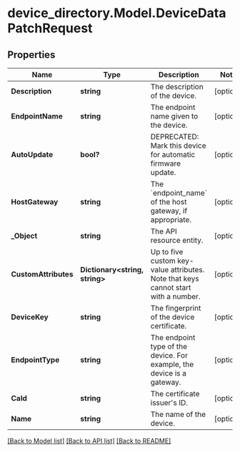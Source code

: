 # device_directory.Model.DeviceDataPatchRequest
## Properties

Name | Type | Description | Notes
------------ | ------------- | ------------- | -------------
**Description** | **string** | The description of the device. | [optional] 
**EndpointName** | **string** | The endpoint name given to the device. | [optional] 
**AutoUpdate** | **bool?** | DEPRECATED: Mark this device for automatic firmware update. | [optional] 
**HostGateway** | **string** | The &#x60;endpoint_name&#x60; of the host gateway, if appropriate. | [optional] 
**_Object** | **string** | The API resource entity. | [optional] 
**CustomAttributes** | **Dictionary&lt;string, string&gt;** | Up to five custom key-value attributes. Note that keys cannot start with a number. | [optional] 
**DeviceKey** | **string** | The fingerprint of the device certificate. | [optional] 
**EndpointType** | **string** | The endpoint type of the device. For example, the device is a gateway. | [optional] 
**CaId** | **string** | The certificate issuer&#39;s ID. | [optional] 
**Name** | **string** | The name of the device. | [optional] 

[[Back to Model list]](../README.md#documentation-for-models) [[Back to API list]](../README.md#documentation-for-api-endpoints) [[Back to README]](../README.md)

